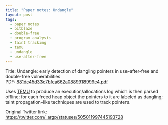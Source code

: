 ```yaml
---
title: "Paper notes: Undangle"
layout: post
tags:
  - paper notes
  - bitblaze
  - double-free
  - program analysis
  - taint tracking
  - temu
  - undangle
  - use-after-free
---
```

Title: Undangle: early detection of dangling pointers in use-after-free
and double-free vulnerabilities <br>
PDF: <a href="/public/881dc45d33c7bfea662a0889918999e4.pdf">881dc45d33c7bfea662a0889918999e4.pdf</a>

Uses <a href="http://bitblaze.cs.berkeley.edu/temu.html">TEMU</a> to produce
an execution/allocations log which is then parsed offline; for each freed heap
object the pointers to it are labeled as dangling; taint propagation-like
techniques are used to track pointers.

Original Twitter link:
<a href="https://twitter.com/_argp/statuses/505011997445193728">https://twitter.com/_argp/statuses/505011997445193728</a>
